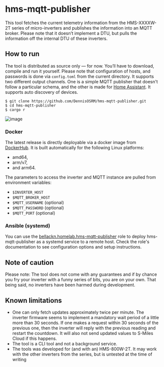 # hms-mqtt-publisher

This tool fetches the current telemetry information from the HMS-XXXXW-2T series of micro-inverters and publishes the information into an MQTT broker. Please note that it doesn’t implement a DTU, but pulls the information off the internal DTU of these inverters. 

## How to run
The tool is distributed as source only — for now. You’ll have to download, compile and run it yourself. Please note that configuration of hosts, and passwords is done via `config.toml` from the current directory. It supports two different output channels. One is a simple MQTT publisher that doesn't follow a particular schema, and the other is made for [Home Assistant](https://www.home-assistant.io). It supports auto discovery of devices.

```
$ git clone https://github.com/DennisOSRM/hms-mqtt-publisher.git
$ cd hms-mqtt-publisher
$ cargo r
```
![image](https://github.com/lumapu/ahoy/assets/1067895/32c0b9b6-5aea-41e3-b9f8-161ce82fb99a)

### Docker

The latest release is directly deployable via a docker image from [DockerHub](https://hub.docker.com/r/dennisosrm/hms-mqtt-publisher). It is built automatically for the following Linux platforms: 
 - amd64,
 - arm/v7,
 - and arm64.

The parameters to access the inverter and MQTT instance are pulled from environment variables:
- `$INVERTER_HOST`
- `$MQTT_BROKER_HOST`
- `$MQTT_USERNAME` (optional)
- `$MQTT_PASSWORD` (optional)
- `$MQTT_PORT` (optional)

### Ansible (systemd)

You can use the [bellackn.homelab.hms-mqtt-publisher](https://github.com/bellackn/ansible-collection-homelab/blob/main/roles/hms_mqtt_publisher/README.md)
role to deploy hms-mqtt-publisher as a systemd service to a remote host. Check the role's documentation to see configuration options and setup instructions.

## Note of caution
Please note: The tool does not come with any guarantees and if by chance you fry your inverter with a funny series of bits, you are on your own. That being said, no inverters have been harmed during development. 

## Known limitations
- One can only fetch updates approximately twice per minute. The inverter firmware seems to implement a mandatory wait period of a little more than 30 seconds. If one makes a request within 30 seconds of the previous one, then the inverter will reply with the previous reading and restart the countdown. It will also not send updated values to S-Miles Cloud if this happens. 
- The tool is a CLI tool and not a background service. 
- The tools was developed for (and with an) HMS-800W-2T. It may work with the other inverters from the series, but is untested at the time of writing

